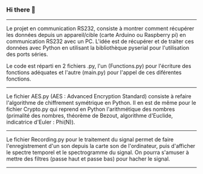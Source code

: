 ### Hi there 👋

<!--
Dans ce git vous trouverez un peu de tout puisque je travaille sur différents projets. 
Vous trouverez des projets orientés en Traitement de la donnée/ML/DL et également des projets orientés IOT, Cryptographie et traitement du signal. 
Puis, je proposerai des projets orientés en Architecture BigData. 
-->

***********************************************************************************************************************************************************************************
Le projet en communication RS232, consiste à montrer comment récupérer les données depuis un appareil/cible (carte Arduino ou Raspberry pi) en communication RS232 avec un PC. L'idée est de récupérer et de traiter ces données avec Python en utilisant la bibliothèque pyserial pour l'utilisation des ports séries. 

Le code est réparti en 2 fichiers .py, l'un (Functions.py) pour l'écriture des fonctions adéquates et l'autre (main.py) pour l'appel de ces diférentes fonctions.
***********************************************************************************************************************************************************************************
Le fichier AES.py (AES : Advanced Encryption Standard) consiste à refaire l'algorithme de chiffrement symétrique en Python. Il en est de même pour le fichier Crypto.py qui reprend en Python l'arithmétique des nombres (primalité des nombres, théorème de Bezout, algorithme d'Euclide, indicatrice d'Euler : Phi(N)).
***********************************************************************************************************************************************************************************
Le fichier Recording.py pour le traitement du signal permet de faire l'enregistrement d'un son depuis la carte son de l'ordinateur, puis d'afficher le spectre temporel et le spectrogramme du signal. On pourra s'amuser à mettre des filtres (passe haut et passe bas) pour hacher le signal. 
***********************************************************************************************************************************************************************************
